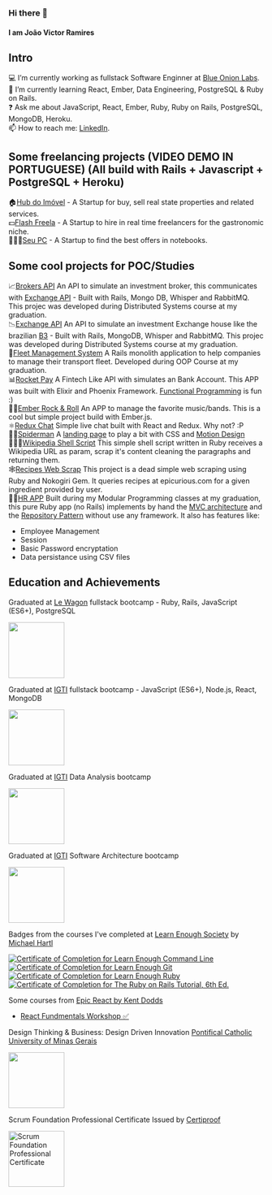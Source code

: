 ### Hi there 👋
#### I am João Victor Ramires
## Intro
💻   I’m currently working as fullstack Software Enginner at <a href="https://www.blueonionlabs.com/" target="_blank">Blue Onion Labs</a>.  
📕   I’m currently learning React, Ember, Data Engineering, PostgreSQL & Ruby on Rails.  
❓   Ask me about JavaScript, React, Ember, Ruby, Ruby on Rails, PostgreSQL, MongoDB, Heroku.  
📫  How to reach me: <a href="https://www.linkedin.com/in/joaoramires/" target="_blank">LinkedIn</a>.

## Some freelancing projects (VIDEO DEMO IN PORTUGUESE) (All build with Rails + Javascript + PostgreSQL + Heroku)
🏠[Hub do Imóvel](https://drive.google.com/file/d/1wKS3ecPoDECoY7PCA7WJksW6uCkw304A/view) - A Startup for buy, sell real state properties and related services.  
💵[Flash Freela](https://drive.google.com/file/d/1IRMW_GipycmqX2MrTZO383ziSmE65yPZ/view) - A Startup to hire in real time freelancers for the gastronomic niche.  
👩🏽‍💻[Seu PC](https://drive.google.com/file/d/12T9r_vgG4pM4FekcxIy6vlgAJIQuRvnH/view) - A Startup to find the best offers in notebooks.  

## Some cool projects for POC/Studies
📈[Brokers API](https://github.com/jramiresbrito/brokers-api) An API to simulate an investment broker, this communicates with [Exchange API](https://github.com/jramiresbrito/exchange-api) - Built with Rails, Mongo DB, Whisper and RabbitMQ. This projec was developed during Distributed Systems course at my graduation.  
📉[Exchange API](https://github.com/jramiresbrito/exchange-api) An API to simulate an investment Exchange house like the brazilian [B3](https://www.b3.com.br/en_us/) - Built with Rails, MongoDB, Whisper and RabbitMQ. This projec was developed during Distributed Systems course at my graduation.  
🚛[Fleet Management System](https://github.com/jramiresbrito/transports) A Rails monolith application to help companies to manage their transport fleet. Developed during OOP Course at my graduation.  
📊[Rocket Pay](https://github.com/jramiresbrito/rocketpay) A Fintech Like API with simulates an Bank Account. This APP was built with Elixir and Phoenix Framework. [Functional Programming](https://en.wikipedia.org/wiki/Functional_programming) is fun :)  
🤘🏽[Ember Rock & Roll](https://github.com/jramiresbrito/portfolio-frontend-ember-rock-and-roll) An APP to manage the favorite music/bands. This is a cool but simple project build with Ember.js.  
⚛️[Redux Chat](https://github.com/jramiresbrito/redux-chat) Simple live chat built with React and Redux. Why not? :P  
🦸🏽[Spiderman](https://github.com/jramiresbrito/portfolio-frontend-spiderman) A [landing page](https://jramiresbrito.github.io/portfolio-frontend-spiderman/index.html) to play a bit with CSS and [Motion Design](https://en.wikipedia.org/wiki/Motion_graphic_design)  
🧑🏽‍💻[Wikipedia Shell Script](https://github.com/jramiresbrito/wikipedia_shell_script) This simple shell script written in Ruby receives a Wikipedia URL as param, scrap it's content cleaning the paragraphs and returning them.  
🕸️[Recipes Web Scrap](https://github.com/jramiresbrito/recipes-web-scraper) This project is a dead simple web scraping using Ruby and Nokogiri Gem. It queries recipes at epicurious.com for a given ingredient provided by user.  
👩🏽‍[HR APP](https://github.com/jramiresbrito/grad_work_lab_pm_5) Built during my Modular Programming classes at my graduation, this pure Ruby app (no Rails) implements by hand the [MVC architecture](https://pt.wikipedia.org/wiki/MVC) and the [Repository Pattern](https://martinfowler.com/eaaCatalog/repository.html) without use any framework. It also has features like:
- Employee Management
- Session
- Basic Password encryptation
- Data persistance using CSV files

## Education and Achievements
Graduated at <a href="https://www.lewagon.com" target="_blank">Le Wagon</a> fullstack bootcamp - Ruby, Rails, JavaScript (ES6+), PostgreSQL

<a href="https://drive.google.com/file/d/1qBk6nIaCgZap9s-SHB4qOcklmCMMqFR2/view?usp=sharing" target="_blank"><img class="collectionHeader-logoImage js-collectionHeaderLogoImage" src="https://cdn-images-1.medium.com/max/175/1*m5pPwY88GcJ0zBxfYI6SBQ@2x.png" data-image-id="1*m5pPwY88GcJ0zBxfYI6SBQ@2x.png" width="110" height="110"></a>

Graduated at <a href="https://www.igti.com.br" target="_blank">IGTI</a> fullstack bootcamp - JavaScript (ES6+), Node.js, React, MongoDB

<a href="https://drive.google.com/file/d/1CuNjH6DSMwLI-8zxuv2uxsDo8gRgfMHW/view?usp=sharing" target="_blank"><img src="https://irp.cdn-website.com/dbd26f15/dms3rep/multi/logo_igti_2021.svg" width="110" height="110"></a>

Graduated at <a href="https://www.igti.com.br" target="_blank">IGTI</a> Data Analysis bootcamp

<a href="https://drive.google.com/file/d/1T-iWXP4G926i9HNncAOlggJ-0VlTsHGe/view?usp=sharing" target="_blank"><img src="https://irp.cdn-website.com/dbd26f15/dms3rep/multi/logo_igti_2021.svg" width="110" height="110"></a>

Graduated at <a href="https://www.igti.com.br" target="_blank">IGTI</a> Software Architecture bootcamp

<a href="https://drive.google.com/file/d/12tSpj831mSwWc64yRG6yUC8H1_5yHzSf/view" target="_blank"><img src="https://irp.cdn-website.com/dbd26f15/dms3rep/multi/logo_igti_2021.svg" width="110" height="110"></a>

Badges from the courses I've completed at [Learn Enough Society](https://www.learnenough.com/) by [Michael Hartl](https://github.com/mhartl)

<a href="https://www.learnenough.com/certificates/joaoramires" target="_blank"><img src="https://www.learnenough.com/certificates/joaoramires/command-line-tutorial.svg" alt="Certificate of Completion for Learn Enough Command Line"></a><a href="https://www.learnenough.com/certificates/joaoramires" target="_blank"><img src="https://www.learnenough.com/certificates/joaoramires/git-tutorial.svg" alt="Certificate of Completion for Learn Enough Git"></a><a href="https://www.learnenough.com/certificates/joaoramires" target="_blank"><img src="https://www.learnenough.com/certificates/joaoramires/ruby-tutorial.svg" alt="Certificate of Completion for Learn Enough Ruby"></a><a href="https://www.learnenough.com/certificates/joaoramires" target="_blank"><img src="https://www.learnenough.com/certificates/joaoramires/ruby-on-rails-6th-edition-tutorial.svg" alt="Certificate of Completion for The Ruby on Rails Tutorial, 6th Ed."></a>

Some courses from <a href="https://epicreact.dev/" target="_blank">Epic React by Kent Dodds</a>
* <a href="https://drive.google.com/file/d/1IlOJAW0gldV2IxGqRukH-O1fk5XN7d2C/view?usp=sharing" target="_blank">React Fundmentals Workshop ✅</a>

Design Thinking & Business: Design Driven Innovation [Pontifical Catholic University of Minas Gerais](https://www.pucminas.br/)

<a href="https://drive.google.com/file/d/1HRliwjWpq3avhIQ7NIQUM4liy0GYGc7e/view?usp=sharing" target="_blank"><img src="https://minionupucmg.files.wordpress.com/2017/03/logo-puc.jpg" width="110" height="110"></a>

Scrum Foundation Professional Certificate Issued by <a href="https://www.youracclaim.com/org/certiprof" target="_blank">Certiproof</a>

<a href="https://www.youracclaim.com/badges/504a54fb-b79e-4dd5-aa88-27b9ff4327f9/public_url" target="_blank"><img class="share-ui__badge-image" src="https://images.youracclaim.com/size/220x220/images/c2ddc533-ba6c-464d-a69d-f9f28177176b/CertiProf-Badge-SFPC.png" alt="Scrum Foundation Professional Certificate" width="110" height="110"></a>
